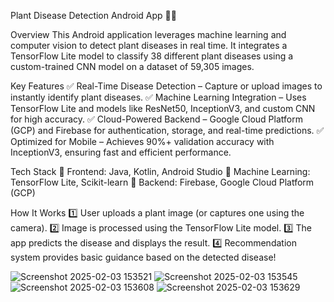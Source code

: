 Plant Disease Detection Android App 🌱📱

Overview
This Android application leverages machine learning and computer vision to detect plant diseases in real time. It integrates a TensorFlow Lite model to classify 38 different plant diseases using a custom-trained CNN model on a dataset of 59,305 images.

Key Features
✅ Real-Time Disease Detection – Capture or upload images to instantly identify plant diseases.
✅ Machine Learning Integration – Uses TensorFlow Lite and models like ResNet50, InceptionV3, and custom CNN for high accuracy.
✅ Cloud-Powered Backend – Google Cloud Platform (GCP) and Firebase for authentication, storage, and real-time predictions.
✅ Optimized for Mobile – Achieves 90%+ validation accuracy with InceptionV3, ensuring fast and efficient performance.

Tech Stack
🔹 Frontend: Java, Kotlin, Android Studio
🔹 Machine Learning: TensorFlow Lite, Scikit-learn
🔹 Backend: Firebase, Google Cloud Platform (GCP)

How It Works
1️⃣ User uploads a plant image (or captures one using the camera).
2️⃣ Image is processed using the TensorFlow Lite model.
3️⃣ The app predicts the disease and displays the result.
4️⃣ Recommendation system provides basic guidance based on the detected disease!

![Screenshot 2025-02-03 153521](https://github.com/user-attachments/assets/9b1ce20e-eb42-4ce5-aa51-3779e668aac1)
![Screenshot 2025-02-03 153545](https://github.com/user-attachments/assets/b4419acd-5290-4968-a4d4-ec685a64e6ed)
![Screenshot 2025-02-03 153608](https://github.com/user-attachments/assets/b4b8e976-6385-4f3d-9e37-4e9ac57c2962)
![Screenshot 2025-02-03 153629](https://github.com/user-attachments/assets/260b3a2b-65b2-4edf-9630-139b40f2ff04)
